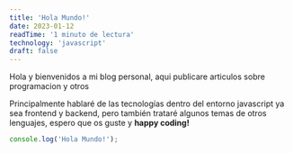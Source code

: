 ```yaml
---
title: 'Hola Mundo!'
date: 2023-01-12
readTime: '1 minuto de lectura'
technology: 'javascript'
draft: false
---
```


Hola y bienvenidos a mi blog personal, aqui publicare articulos sobre programacion y otros

Principalmente hablaré de las tecnologías dentro del entorno javascript ya sea frontend y backend, pero también trataré algunos temas de otros lenguajes, espero que os guste y **happy coding!**

```javascript
console.log('Hola Mundo!');
```

